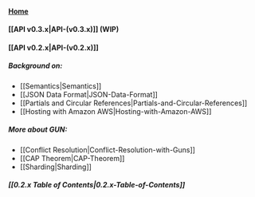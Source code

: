 #### [Home](https://github.com/amark/gun/wiki)
#### [[API v0.3.x|API-(v0.3.x)]] (WIP)
#### [[API v0.2.x|API-(v0.2.x)]]

##### Background on:
  - [[Semantics|Semantics]]
  - [[JSON Data Format|JSON-Data-Format]]
  - [[Partials and Circular References|Partials-and-Circular-References]]
  - [[Hosting with Amazon AWS|Hosting-with-Amazon-AWS]]

##### More about GUN: 
  - [[Conflict Resolution|Conflict-Resolution-with-Guns]]
  - [[CAP Theorem|CAP-Theorem]]
  - [[Sharding|Sharding]]

##### [[0.2.x Table of Contents|0.2.x-Table-of-Contents]]

